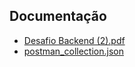 
## Documentação

- [Desafio Backend (2).pdf](docs/Desafio%20Backend%20(2).pdf)
- [postman_collection.json](docs/postman_collection.json)
